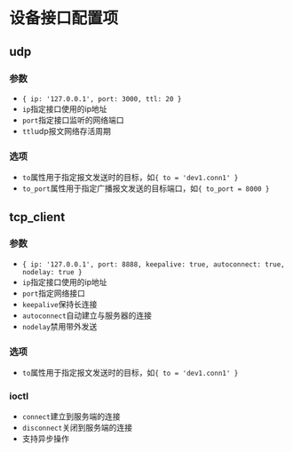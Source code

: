 # 设备接口配置项


## udp

### 参数
+ `{ ip: '127.0.0.1', port: 3000, ttl: 20 } `
+ `ip`指定接口使用的ip地址
+ `port`指定接口监听的网络端口
+ `ttl`udp报文网络存活周期

### 选项
+ `to`属性用于指定报文发送时的目标，如`{ to = 'dev1.conn1' }`
+ `to_port`属性用于指定广播报文发送的目标端口，如`{ to_port = 8000 }`

## tcp_client

### 参数

+ `{ ip: '127.0.0.1', port: 8888, keepalive: true, autoconnect: true, nodelay: true }`
+ `ip`指定接口使用的ip地址
+ `port`指定网络接口
+ `keepalive`保持长连接
+ `autoconnect`自动建立与服务器的连接
+ `nodelay`禁用带外发送

### 选项
+ `to`属性用于指定报文发送时的目标，如`{ to = 'dev1.conn1' }`

### ioctl
+ `connect`建立到服务端的连接
+ `disconnect`关闭到服务端的连接
+ 支持异步操作

